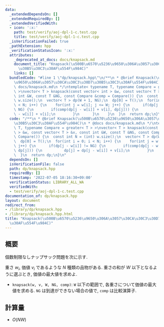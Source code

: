 ```yaml
---
data:
  _extendedDependsOn: []
  _extendedRequiredBy: []
  _extendedVerifiedWith:
  - icon: ':x:'
    path: test/verify/aoj-dpl-1-c.test.cpp
    title: test/verify/aoj-dpl-1-c.test.cpp
  _isVerificationFailed: true
  _pathExtension: hpp
  _verificationStatusIcon: ':x:'
  attributes:
    _deprecated_at_docs: docs/knapsack.md
    document_title: "Knapsack(\u500B\u6570\u5236\u9650\u306A\u3057\u30CA\u30C3\u30D7\
      \u30B5\u30C3\u30AF\u554F\u984C)"
    links: []
  bundledCode: "#line 1 \"dp/knapsack.hpp\"\n/**\n * @brief Knapsack(\u500B\u6570\u5236\
    \u9650\u306A\u3057\u30CA\u30C3\u30D7\u30B5\u30C3\u30AF\u554F\u984C)\n * @docs\
    \ docs/knapsack.md\n */\ntemplate< typename T, typename Compare = greater< T >\
    \ >\nvector< T > knapsack(const vector< int > &w, const vector< T > &v, const\
    \ int &W, const T &NG, const Compare &comp = Compare()) {\n  const int N = (int)\
    \ w.size();\n  vector< T > dp(W + 1, NG);\n  dp[0] = T();\n  for(int i = 0; i\
    \ < N; i++) {\n    for(int j = w[i]; j <= W; j++) {\n      if(dp[j - w[i]] !=\
    \ NG) {\n        if(comp(dp[j - w[i]] + v[i], dp[j])) {\n          dp[j] = dp[j\
    \ - w[i]] + v[i];\n        }\n      }\n    }\n  }\n  return dp;\n}\n"
  code: "/**\n * @brief Knapsack(\u500B\u6570\u5236\u9650\u306A\u3057\u30CA\u30C3\u30D7\
    \u30B5\u30C3\u30AF\u554F\u984C)\n * @docs docs/knapsack.md\n */\ntemplate< typename\
    \ T, typename Compare = greater< T > >\nvector< T > knapsack(const vector< int\
    \ > &w, const vector< T > &v, const int &W, const T &NG, const Compare &comp =\
    \ Compare()) {\n  const int N = (int) w.size();\n  vector< T > dp(W + 1, NG);\n\
    \  dp[0] = T();\n  for(int i = 0; i < N; i++) {\n    for(int j = w[i]; j <= W;\
    \ j++) {\n      if(dp[j - w[i]] != NG) {\n        if(comp(dp[j - w[i]] + v[i],\
    \ dp[j])) {\n          dp[j] = dp[j - w[i]] + v[i];\n        }\n      }\n    }\n\
    \  }\n  return dp;\n}\n"
  dependsOn: []
  isVerificationFile: false
  path: dp/knapsack.hpp
  requiredBy: []
  timestamp: '2022-07-05 18:16:30+09:00'
  verificationStatus: LIBRARY_ALL_WA
  verifiedWith:
  - test/verify/aoj-dpl-1-c.test.cpp
documentation_of: dp/knapsack.hpp
layout: document
redirect_from:
- /library/dp/knapsack.hpp
- /library/dp/knapsack.hpp.html
title: "Knapsack(\u500B\u6570\u5236\u9650\u306A\u3057\u30CA\u30C3\u30D7\u30B5\u30C3\
  \u30AF\u554F\u984C)"
---
```

## 概要

個数制限なしナップサック問題を次に示す.

重さ $w_i$, 価値 $v_i$ であるような $N$ 種類の品物がある. 重さの和が $W$ 以下となるように選ぶとき, 価値の最大値を求めよ.

* `knapsack(w, v, W, NG, comp)`: `W` 以下の範囲で, 各重さについて価値の最大値を求める. `NG` は到達ができない場合の値で, `comp` は比較演算子.

## 計算量

* $O(NW)$
